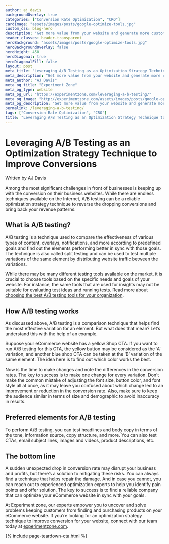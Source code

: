 ```yaml
---
author: aj_davis
backgroundOverlay: true
categories: ["Conversion Rate Optimization", "CRO"]
cardImage: "assets/images/posts/google-optimize-tools.jpg"
custom_css: blog-hero
description: "Get more value from your website and generate more customers and qualified leads using conversion rate optimization (CRO)."
header_classes: header-transparent
heroBackground: "assets/images/posts/google-optimize-tools.jpg"
heroBackgroundOverlay: false
heroHeight: 450
heroDiagonal: true
heroDiagonalFill: false
layout: post
meta_title: "Leveraging A/B Testing as an Optimization Strategy Technique to Improve Conversions"
meta_description: "Get more value from your website and generate more customers and qualified leads using conversion rate optimization (CRO)."
meta_author: "AJ Davis"
meta_og_title: "Experiment Zone"
meta_og_type: website
meta_og_url: "https://experimentzone.com/leveraging-a-b-testing/"
meta_og_image: "http://experimentzone.com/assets/images/posts/google-optimize-tools.jpg"
meta_og_description: "Get more value from your website and generate more customers and qualified leads using conversion rate optimization (CRO)."
permalink: /leveraging-a-b-testing/
tags: ["Conversion Rate Optimization", "CRO"]
title: "Leveraging A/B Testing as an Optimization Strategy Technique to Improve Conversions"
---
```



# Leveraging A/B Testing as an Optimization Strategy Technique to Improve Conversions

Written by AJ Davis

Among the most significant challenges in front of businesses is keeping up with the conversion on their business websites. While there are endless techniques available on the Internet, A/B testing can be a reliable <a style="text-decoration: none;" href="https://experimentzone.com/blog/ab-testing-tools/">optimization strategy technique</a> to reverse the dropping conversions and bring back your revenue patterns. 

## What is A/B testing?

A/B testing is a technique used to compare the effectiveness of various types of content, overlays, notifications, and more according to predefined goals and find out the elements performing better in sync with those goals. The technique is also called split testing and can be used to test multiple variations of the same element by distributing website traffic between the variations.

While there may be many different testing tools available on the market, it is crucial to choose tools based on the specific needs and goals of your website. For instance, the same tools that are used for insights may not be suitable for evaluating test ideas and running tests. Read more about <a href="https://experimentzone.com/blog/ab-testing-tools/">choosing the best A/B testing tools for your organization</a>.

## How A/B testing works

As discussed above, A/B testing is a comparison technique that helps find the most effective variation for an element. But what does that mean? Let’s understand this with the help of an example.

Suppose your eCommerce website has a yellow Shop CTA. If you want to run A/B testing for this CTA, the yellow button may be considered as the ‘A’ variation, and another blue shop CTA can be taken at the ‘B’ variation of the same element. The idea here is to find out which color works the best. 

Now is the time to make changes and note the differences in the conversion rates. The key to success is to make one change for every variation. Don’t make the common mistake of adjusting the font size, button color, and font style all at once, as it may leave you confused about which change led to an improvement or reduction in the conversion rate. Also, make sure to keep the audience similar in terms of size and demographic to avoid inaccuracy in results.

## Preferred elements for A/B testing 

To perform A/B testing, you can test headlines and body copy in terms of the tone, information source, copy structure, and more. You can also test CTAs, email subject lines, images and videos, product descriptions, etc.

## The bottom line

A sudden unexpected drop in conversion rate may disrupt your business and profits, but there’s a solution to mitigating these risks. You can always find a technique that helps repair the damage. And in case you cannot, you can reach out to experienced optimization experts to help you identify pain points and offer solution. The key to success is to find a reliable company that can optimize your eCommerce website in sync with your goals. 

At Experiment zone, our experts empower you to uncover and solve problems keeping customers from finding and purchasing products on your eCommerce website. If you’re looking for an optimization strategy technique to improve conversion for your website, connect with our team today at <a href="https://experimentzone.com/">experimentzone.com</a>. 


{% include page-teardown-cta.html %}
